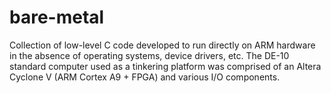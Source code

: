 # bare-metal
Collection of low-level C code developed to run directly on ARM hardware in the absence of operating systems, device drivers, etc. The DE-10 standard computer used as a tinkering platform was comprised of an Altera Cyclone V (ARM Cortex A9 + FPGA) and various I/O components.
